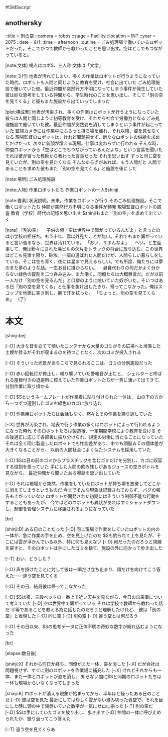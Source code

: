 #!SMSscript

## anothersky

::title = 別の空
::camera = robos
::stage = Facility
::location = INT
::year = 2075
::date = 8/1
::time = afternoon
::outline = ごみ処理場で働いているロボットだった。そこでかつて教師から教わったことを思い出す。空はどこでもつながっていると。

[note:文体]
視点はロボS、三人称
文体は「文学」

[note:３行]
地表が汚れてしまい、多くの作業はロボットが行うようになっていた時代。ロボットも人間と同じように教育を受け、社会に出ていた
ごみ処理施設で働いていた彼。最近仲間が突然行方不明になってしまう事件が発生していた
彼は妙な思考をしている仲間から、学生時代のことを思い出し、そして「別の空を見てくる」と彼もまた施設から出ていってしまった

[plot:構成案]
地表が汚染され、多くの作業はロボットが行うようになっていた
彼らは人間と同じように初等教育を受け、それから社会で労働力となる
ごみ処理施設で働いていた彼。最近仲間が突然姿を消してしまうという事件が起こっていた
監視カメラには作業中にふらっと持ち場を離れ、それ以降、姿を見せなくなる
現場監督のロボットは、けれど問題視せず、新たなロボットの供給を求めただけだった
次々に新顔が増える現場。仕事は変わらずに行われる
そんな時、仲間ロボットから「空はどこでもつながっているんだよな」という言葉を聞いた
それは彼が習った教師から教わった言葉だった
それを思い出す
ずっと同じ空を見ていたが、別の空を見たくなる
そんなゆらぎがあれば、もう人間だと
人間であることを求めた彼もまた「別の空を見てくる」と施設を後にした

[note:場所]
ごみ処理施設

[note:人物]
作業ロボットたち
作業ロボットの一人$shinji

[note:要素]
状況説明。未来。作業をロボットが行う
そのごみ処理施設。そこで働くロボットたち
仲間が突然行方不明になる事件が頻発
現場監督ロボットの調査
教育（学校）時代の記憶を思い出す
$shinjiもまた「別の空」を求めて出ていく

[note]
『別の空』
　子供の頃「空は世界中で繋がっているんだよ」と言ったのは小学校の担任だ。もう十年、雲以外見たことが無い。それでもまだ繋がっていると言い張るなら、世界は汚れている。
「おい、サボんなよ」
　へい。と生返事して、俺は粉々にされた廃ビルの欠片をトラックの荷台に放り込む。この世界はどこも見渡す限り、砂埃。一部の選ばれた人間だけが、人間らしい暮らしをしている。そこは空も青く、夜には星まで見えるらしい。でも所詮、俺たちには夢のまた夢のような話。一生お目に掛からない。
　昼食代わりの何だかよく分からない緑色の錠剤を二つ呑み込み、また働く。同僚たちは大概無言だ。だが以前一人だけ「別の空を見るんだ」と口癖のように呟いていた奴がいた。そいつはある日「別の空を見てくる」と仕事を抜け出したきり、帰ってこなかった。俺はスコップを地面に突き刺し、腕で汗を拭った。
「ちょっと、別の空を見てくらあ」
（了）


# 本文

[shinji:be]

[-:D]
大きな音を立てて傾いたコンテナから大量のゴミがその広場へと滑落した
土煙が昇るがそれが収まるのを待つことなく、次のゴミが投入される

[-:D]
そういった光景があちこちで見られるここは、ゴミの分別施設だった

[-:D]
赤い回転灯が停止し、鳴り響いていた警報音が止むと、
シェルターと呼ばれる屋根付きの退避所に控えていた作業ロボットたちが一斉に湧いて出てきて、
分別作業に取り掛かる

[-:D]
$Sというネームプレートが作業着に貼り付けられた一体は、
山の下の方から一つずつ選別したゴミを緑色のカゴに放り込む

[-:D]
作業用ロボットたちは会話もなく、黙々とその作業を繰り返していた

[-:X]
世界が汚染され、地表で行う作業の多くはロボットによって行われるようになった時代
そのロボットたちは製造後、一定期間学校により教育を受ける
その後適正に応じて各部署に振り分けられ、規定の労働に当たることになっていた
それは全く同じ製造したロボットでも性能差があり、中でも頭脳ＡＩの個体差が大きくなることから、
以前の人間社会によく似たシステムを採用していた

[-:D]
$Sは目の前のゴミからプラスチックを含むゴミだけを分別し、カゴに収容する役割を担っていた
手にした人間の飲み残しがあるジュースの空きボトルを見ながら、
最近仲間から聞いたある噂話を思い出していた

[-:D]
それは現場から突然、作業をしていたロボットが持ち場を放棄してどこかに消えてしまうというものだ
今までそんな現象は記録されておらず、
バグの報告も上がっていない
ロボットが開発された初期にはそういう制御不能な行動をすることもあったが、
今ではどのロボットも異状があればすぐシャットダウンし、制御を管理システムに移譲されるようになっていた

[br]

[shinji:D]
ある日のことだった
[-:D]
同じ現場で作業をしていたロボットの内の一体が、急に作業の手を止め、空を見上げたのだ
$Sも釣られて上を見たが、そこには雲が浮かんでいる以外、特に何も見えない
[-:D]
何だったのだろうと視線を戻すと、そのロボットは手にしたゴミを捨て、施設の外に向かって歩き出した

[-:T]
おい、どうした？

[-:D]
声を掛けたことに対して彼は一瞬だけ立ち止まり、顔だけを向けてこう答えた――違う空を見てくる

[-:D]
その日、結局彼は帰ってこなかった

[-:D]
$Sは夜、三段ベッドの一番上で近い天井を見ながら、今日の出来事について考えていた
[-:D]
空は世界中で繋がっている
それは学校で教師から教わった話だ
平等であることを教える為に話したのだろうと理解したけれど、
彼は「別の空」と表現した
[-:D]
同じ空
[-:D]
別の空
[-:D]
違う空とは何だろう

[-:D]
その日以来、$Sの思考データに正体不明の奇妙な数字が紛れ込むようになった

[br]

[elapse:数日後]

[shinji:X]
それから何日か経ち、同僚がまた一体、姿を消した
[-:X]
だが会社は問題視せず、すぐに別のロボットを作業場に補充した
[-:X]
けれどそれからも一体、また一体とロボットが姿を消し、
知らない間に$Sと同期のロボットたちは一体も現場からいなくなってしまった

[shinji:K]
ロボットが消える現象が始まってから、半年ほど経ったある日のことだ
[-:D]
彼は空を見た
最近にしては珍しく雲がない澄み切った青空で、それを目にした時に頭の中で渦巻いていた数字が一気にゼロに揃った
[-:T]
別の空だ
[-:D]
$Sは手にしていたゴミを放り出し、歩き出す
[-:D]
仲間の一体に呼び止められたが、振り返ってこう答えた

[-:T]
違う空を見てくらあ

